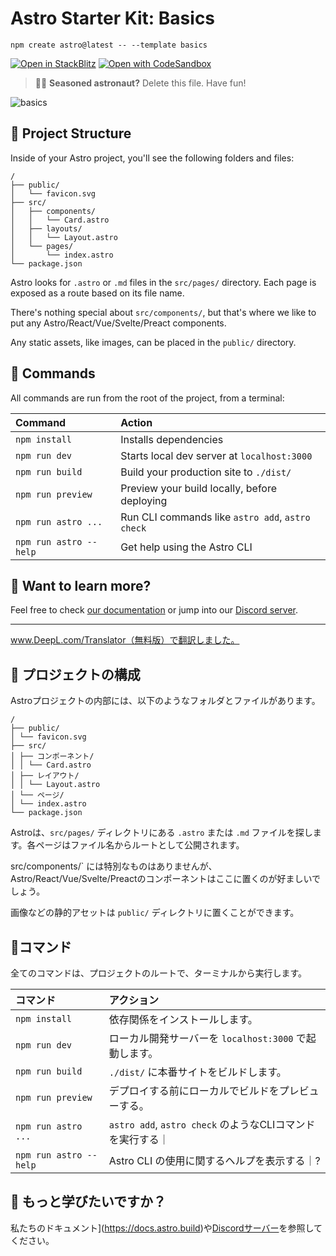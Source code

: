 # Astro Starter Kit: Basics

```
npm create astro@latest -- --template basics
```

[![Open in StackBlitz](https://developer.stackblitz.com/img/open_in_stackblitz.svg)](https://stackblitz.com/github/withastro/astro/tree/latest/examples/basics)
[![Open with CodeSandbox](https://assets.codesandbox.io/github/button-edit-lime.svg)](https://codesandbox.io/p/sandbox/github/withastro/astro/tree/latest/examples/basics)

> 🧑‍🚀 **Seasoned astronaut?** Delete this file. Have fun!

![basics](https://user-images.githubusercontent.com/4677417/186188965-73453154-fdec-4d6b-9c34-cb35c248ae5b.png)


## 🚀 Project Structure

Inside of your Astro project, you'll see the following folders and files:

```
/
├── public/
│   └── favicon.svg
├── src/
│   ├── components/
│   │   └── Card.astro
│   ├── layouts/
│   │   └── Layout.astro
│   └── pages/
│       └── index.astro
└── package.json
```

Astro looks for `.astro` or `.md` files in the `src/pages/` directory. Each page is exposed as a route based on its file name.

There's nothing special about `src/components/`, but that's where we like to put any Astro/React/Vue/Svelte/Preact components.

Any static assets, like images, can be placed in the `public/` directory.

## 🧞 Commands

All commands are run from the root of the project, from a terminal:

| Command                | Action                                           |
| :--------------------- | :----------------------------------------------- |
| `npm install`          | Installs dependencies                            |
| `npm run dev`          | Starts local dev server at `localhost:3000`      |
| `npm run build`        | Build your production site to `./dist/`          |
| `npm run preview`      | Preview your build locally, before deploying     |
| `npm run astro ...`    | Run CLI commands like `astro add`, `astro check` |
| `npm run astro --help` | Get help using the Astro CLI                     |

## 👀 Want to learn more?

Feel free to check [our documentation](https://docs.astro.build) or jump into our [Discord server](https://astro.build/chat).



---
www.DeepL.com/Translator（無料版）で翻訳しました。

 ## 🚀 プロジェクトの構成

Astroプロジェクトの内部には、以下のようなフォルダとファイルがあります。

```
/
├── public/
│ └── favicon.svg
├── src/
│ ├── コンポーネント/
│ │ └── Card.astro
│ ├── レイアウト/
│ │ └── Layout.astro
│ └── ページ/
│ └── index.astro
└── package.json
```

Astroは、`src/pages/` ディレクトリにある `.astro` または `.md` ファイルを探します。各ページはファイル名からルートとして公開されます。

src/components/` には特別なものはありませんが、Astro/React/Vue/Svelte/Preactのコンポーネントはここに置くのが好ましいでしょう。

画像などの静的アセットは `public/` ディレクトリに置くことができます。

## 🧞コマンド

全てのコマンドは、プロジェクトのルートで、ターミナルから実行します。

| コマンド | アクション
| :--------------------- | :----------------------------------------------- |
| `npm install` | 依存関係をインストールします。
| `npm run dev` | ローカル開発サーバーを `localhost:3000` で起動します。
| `npm run build` | `./dist/` に本番サイトをビルドします。
| `npm run preview` | デプロイする前にローカルでビルドをプレビューする。
| `npm run astro ...` | `astro add`, `astro check` のようなCLIコマンドを実行する｜| `npm run astro ...
| `npm run astro --help` | Astro CLI の使用に関するヘルプを表示する｜?

## 👀 もっと学びたいですか？

私たちのドキュメント](https://docs.astro.build)や[Discordサーバー](https://astro.build/chat)を参照してください。